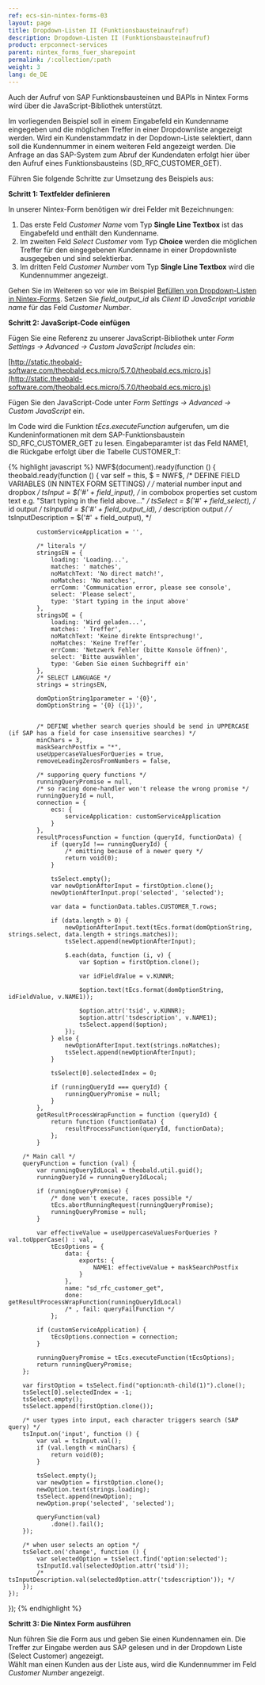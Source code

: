 ```yaml
---
ref: ecs-sin-nintex-forms-03
layout: page
title: Dropdown-Listen II (Funktionsbausteinaufruf)
description: Dropdown-Listen II (Funktionsbausteinaufruf)
product: erpconnect-services
parent: nintex_forms_fuer_sharepoint
permalink: /:collection/:path
weight: 3
lang: de_DE
---
```


Auch der Aufruf von SAP Funktionsbausteinen und BAPIs in Nintex Forms wird über die JavaScript-Bibliothek unterstützt.  

Im vorliegenden Beispiel soll in einem Eingabefeld ein Kundenname eingegeben und die möglichen Treffer in einer Dropdownliste angezeigt werden. Wird ein Kundenstammdatz in der Dopdown-Liste selektiert, dann soll die Kundennummer in einem weiteren Feld angezeigt werden.
Die Anfrage an das SAP-System zum Abruf der Kundendaten erfolgt hier über den Aufruf eines Funktionsbausteins (SD_RFC_CUSTOMER_GET). <br>
  
Führen Sie folgende Schritte zur Umsetzung des Beispiels aus:

**Schritt 1: Textfelder definieren**

In unserer Nintex-Form benötigen wir drei Felder mit Bezeichnungen: 

1. Das erste Feld *Customer Name* vom Typ **Single Line Textbox** ist das Eingabefeld und enthält den Kundenname.
2. Im zweiten Feld *Select Customer* vom Typ **Choice** werden die möglichen Treffer für den eingegebenen Kundenname in einer Dropdownliste ausgegeben und sind selektierbar.
3. Im dritten Feld *Customer Number* vom Typ **Single Line Textbox** wird die Kundennummer angezeigt.

Gehen Sie im Weiteren so vor wie im Beispiel [Befüllen von Dropdown-Listen in Nintex-Forms](https://help.theobald-software.com/de/erpconnect-services/sap-integration-nintex/nintex_forms_fuer_sharepoint/befuellen_von_dropdown_listen_in_nintex_forms).
Setzen Sie *field_output_id* als *Client ID JavaScript variable name* für das Feld *Customer Number*. 

**Schritt 2: JavaScript-Code einfügen**

Fügen Sie eine Referenz zu unserer JavaScript-Bibliothek unter *Form Settings -> Advanced -> Custom JavaScript Includes* ein:

[http://static.theobald-software.com/theobald.ecs.micro/5.7.0/theobald.ecs.micro.js](http://static.theobald-software.com/theobald.ecs.micro/5.7.0/theobald.ecs.micro.js)


Fügen Sie den JavaScript-Code unter *Form Settings -> Advanced -> Custom JavaScript* ein.

Im Code wird die Funktion *tEcs.executeFunction* aufgerufen, um die Kundeninformationen mit dem SAP-Funktionsbaustein SD_RFC_CUSTOMER_GET zu lesen. Eingabeparamter ist das Feld NAME1, die Rückgabe erfolgt über die Tabelle CUSTOMER_T:

{% highlight javascript %}
NWF$(document).ready(function () {
    theobald.ready(function () {
        var self = this,
            $ = NWF$,
            /* DEFINE FIELD VARIABLES (IN NINTEX FORM SETTINGS) */
            /* material number input and dropbox */
            tsInput = $('#' + field_input),
            /* in combobox properties set custom text e.g. "Start typing in the field above..." */
            tsSelect = $('#' + field_select),
            /* id output */
            tsInputId = $('#' + field_output_id),
            /* description output */
            /* tsInputDescription = $('#' + field_output), */

            customServiceApplication = '',

            /* literals */
            stringsEN = {
                loading: 'Loading...',
                matches: ' matches',
                noMatchText: 'No direct match!',
                noMatches: 'No matches',
                errComm: 'Communication error, please see console',
                select: 'Please select',
                type: 'Start typing in the input above'
            },
            stringsDE = {
                loading: 'Wird geladen...',
                matches: ' Treffer',
                noMatchText: 'Keine direkte Entsprechung!',
                noMatches: 'Keine Treffer',
                errComm: 'Netzwerk Fehler (bitte Konsole öffnen)',
                select: 'Bitte auswählen',
                type: 'Geben Sie einen Suchbegriff ein'
            },
            /* SELECT LANGUAGE */
            strings = stringsEN,

            domOptionString1parameter = '{0}',
            domOptionString = '{0} ({1})',
        

            /* DEFINE whether search queries should be send in UPPERCASE (if SAP has a field for case insensitive searches) */
            minChars = 3,
            maskSearchPostfix = "*",
            useUppercaseValuesForQueries = true,
            removeLeadingZerosFromNumbers = false,

            /* supporing query functions */
            runningQueryPromise = null,
            /* so racing done-handler won't release the wrong promise */
            runningQueryId = null,
            connection = {
                ecs: {
                    serviceApplication: customServiceApplication
                }
            },
            resultProcessFunction = function (queryId, functionData) {
                if (queryId !== runningQueryId) {
                    /* omitting because of a newer query */
                    return void(0);
                }

                tsSelect.empty();
                var newOptionAfterInput = firstOption.clone();
                newOptionAfterInput.prop('selected', 'selected');

                var data = functionData.tables.CUSTOMER_T.rows;

                if (data.length > 0) {
                    newOptionAfterInput.text(tEcs.format(domOptionString, strings.select, data.length + strings.matches));
                    tsSelect.append(newOptionAfterInput);

                    $.each(data, function (i, v) {
                        var $option = firstOption.clone();

                        var idFieldValue = v.KUNNR;

                        $option.text(tEcs.format(domOptionString, idFieldValue, v.NAME1));

                        $option.attr('tsid', v.KUNNR);
                        $option.attr('tsdescription', v.NAME1);
                        tsSelect.append($option);
                    });
                } else {
                    newOptionAfterInput.text(strings.noMatches);
                    tsSelect.append(newOptionAfterInput);
                }

                tsSelect[0].selectedIndex = 0;

                if (runningQueryId === queryId) {
                    runningQueryPromise = null;
                }
            },
            getResultProcessWrapFunction = function (queryId) {
                return function (functionData) {
                    resultProcessFunction(queryId, functionData);
                };
            }

        /* Main call */
        queryFunction = function (val) {
            var runningQueryIdLocal = theobald.util.guid();
            runningQueryId = runningQueryIdLocal;

            if (runningQueryPromise) {
                /* done won't execute, races possible */
                tEcs.abortRunningRequest(runningQueryPromise);
                runningQueryPromise = null;
            }

            var effectiveValue = useUppercaseValuesForQueries ? val.toUpperCase() : val,
                tEcsOptions = {
                    data: {
                        exports: {
                            NAME1: effectiveValue + maskSearchPostfix
                        }
                    },
                    name: "sd_rfc_customer_get",
                    done: getResultProcessWrapFunction(runningQueryIdLocal)
                    /* , fail: queryFailFunction */
                };

            if (customServiceApplication) {
                tEcsOptions.connection = connection;
            }

            runningQueryPromise = tEcs.executeFunction(tEcsOptions);
            return runningQueryPromise;
        };

        var firstOption = tsSelect.find("option:nth-child(1)").clone();
        tsSelect[0].selectedIndex = -1;
        tsSelect.empty();
        tsSelect.append(firstOption.clone());

        /* user types into input, each character triggers search (SAP query) */
        tsInput.on('input', function () {
            var val = tsInput.val();
            if (val.length < minChars) {
                return void(0);
            }

            tsSelect.empty();
            var newOption = firstOption.clone();
            newOption.text(strings.loading);
            tsSelect.append(newOption);
            newOption.prop('selected', 'selected');

            queryFunction(val)
                .done().fail();
        });

        /* when user selects an option */
        tsSelect.on('change', function () {
            var selectedOption = tsSelect.find('option:selected');
            tsInputId.val(selectedOption.attr('tsid'));
            /* tsInputDescription.val(selectedOption.attr('tsdescription')); */
        });
    });
});
{% endhighlight %}


**Schritt 3: Die Nintex Form ausführen**

Nun führen Sie die Form aus und geben Sie einen Kundennamen ein. Die Treffer zur Eingabe werden aus SAP gelesen und in der Dropdown Liste (Select Customer) angezeigt.  
Wählt man einen Kunden aus der Liste aus, wird die Kundennummer im Feld *Customer Number* angezeigt. 


